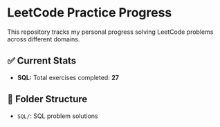 # LeetCode Practice Progress

This repository tracks my personal progress solving LeetCode problems across different domains.

## ✅ Current Stats

- **SQL:** Total exercises completed: **27**

## 📁 Folder Structure

- `SQL/`: SQL problem solutions

